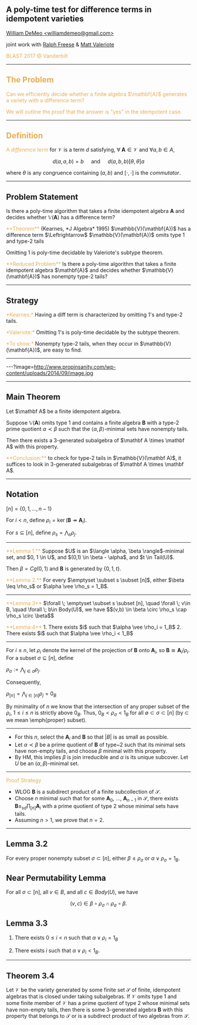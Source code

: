 ## A poly-time test for difference terms in idempotent varieties

[William DeMeo &lt;williamdemeo@gmail.com&gt;](mailto:williamdemeo@gmail.com)  

joint work with 
[Ralph Freese](mailto:ralph@math.hawaii.edu)
& [Matt Valeriote](mailto:matt@math.mcmaster.ca)

<a style="color:#e7ad52">BLAST 2017 @ Vanderbilt<a style="color:#e7ad52">

---

## The Problem

<p class="fragment" align="left">
Can we efficiently decide whether a finite algebra $\mathbf{A}$ generates a variety with a difference term? </p>

<p class="fragment" align="left">
We will outline the proof that the answer is "yes" in the idempotent case. </p>

---

## Definition

A <a style="color:#e7ad52"><i>difference term</i></a> for $\mathcal{V}$ is a term $d$ satisfying, $\forall \; \mathbf A \in \mathcal V$ and $\forall a, b \in A$, 

$$d(a,a,b) = b \quad \text{ and } \quad
d(a,b,b) \mathrel{[\theta, \theta]} a$$

where $\theta$ is any congruence containing $(a,b)$ and $[\cdot, \cdot]$ is the *commutator*.

---

## Problem Statement

Is there a poly-time algorithm that takes a finite
idempotent algebra $\mathbf{A}$ and decides 
whether $\mathbb{V}(\mathbf{A})$ has a difference term?

<div class="fragment" align="left"><a style="color:#e7ad52">**Theorem**</a> (Kearnes, *J Algebra* 1995)   
$\mathbb{V}(\mathbf{A})$ has a difference term
$\Leftrightarrow$  $\mathbb{V}(\mathbf{A})$ omits type 1 and type-2 tails
</div>

<p class="fragment" align="left">
Omitting 1 is poly-time decidable by Valeriote's subtype theorem.
</p>

<p class="fragment" align="left">
<a style="color:#e7ad52">**Reduced Problem**</a>   
Is there a poly-time algorithm that takes a finite 
idempotent algebra $\mathbf{A}$ and decides whether 
$\mathbb{V}(\mathbf{A})$ has nonempty type-2 tails?
</p>

---

## Strategy

<p class="fragment" align="left">
<a style="color:#e7ad52">*Kearnes:*</a>
Having a diff term is characterized by omitting 1's and type-2 tails.
</p>

<p class="fragment" align="left">
<a style="color:#e7ad52">*Valeriote:*</a>
Omitting 1's is poly-time decidable by the subtype theorem.
</p>

<p class="fragment" align="left">
<a style="color:#e7ad52">*To show:*</a> 
Nonempty type-2 tails, when they occur in $\mathbb{V}(\mathbf{A})$, 
are easy to find.
</p>

---

---?image=http://www.propinsanity.com/wp-content/uploads/2014/09/image.jpg

---

## Main Theorem

<p class="fragment" align="left">
Let $\mathbf A$ be a finite idempotent algebra.

Suppose $\mathbb{V}(\mathbf A)$ omits type 1 and contains a finite algebra $\mathbf{B}$ with a type-2 prime quotient $\alpha \prec \beta$ such that the $\langle \alpha, \beta \rangle$-minimal sets have nonempty tails.
</p>

<p class="fragment" align="left">
Then there exists a 3-generated subalgebra of $\mathbf A \times \mathbf A$
with this property. </p>
  
<p class="fragment" align="left">
<a style="color:#e7ad52">**Conclusion:**</a> 
to check for type-2 tails in $\mathbb{V}(\mathbf A)$, it suffices to look in 3-generated subalgebras of $\mathbf A \times \mathbf A$.
</p>

---

## Notation

$[n] = \{ 0, 1, \dots, n-1 \}$

For $i < n$, define 
$\rho_i = \operatorname{ker} (\mathbf B \twoheadrightarrow \mathbf A_i)$.

For $s \subseteq [n]$, define $\rho_s = \bigwedge_s \rho_j$.


---

<p class="fragment" align="left">
<a style="color:#e7ad52">**Lemma 1.**</a>  
Suppose $U$ is an $\langle \alpha, \beta \rangle$-minimal set, and $0, 1 \in U$, 
and $(0,1) \in \beta - \alpha$, and
$t \in Tail(U)$.

Then $\beta = Cg(0,1)$ and $\mathbf B$ is generated by $\{0, 1, t\}$.
</p>

<p class="fragment" align="left">
<a style="color:#e7ad52">**Lemma 2.**</a>  
For every $\emptyset \subset s \subset [n]$,
  either $\beta \leq \rho_s$ or $\alpha \vee \rho_s = 1_B$.
</p>

---

<p class="fragment" align="left">
<a style="color:#e7ad52">**Lemma 3**</a>
$\forall \; \emptyset \subset s \subset [n], \quad
\forall \; v\in B, \quad \forall \; b\in Body(U)$, we have
$$(v,b) \in \beta \circ \rho_s \cap \rho_s \circ \beta$$
</p>

<p class="fragment" align="left">
<a style="color:#e7ad52">**Lemma 4**</a>  
1. There exists $i$ such that $\alpha \vee \rho_i = 1_B$  
2. There exists $i$ such that $\alpha \vee \rho_i < 1_B$
</p>


---

For $i \leq n$, let $\rho_i$ 
denote the kernel of the projection of $\mathbf{B}$ onto $\mathbf{A}_i$,
so $\mathbf{B} \cong \mathbf{A}_i/\rho_i$.
For a subset $\sigma \subseteq [n]$, define

$\rho_\sigma := \bigwedge_{j\in \sigma} \rho_j.$

Consequently,

$\rho_{[n]} = \bigwedge_{j\in [n]}\rho_j = 0_{B}$

By minimality of $n$ we know that the intersection of any  proper subset of the $\rho_i$, $1 \leq i \leq n$ is strictly above $0_B$.  Thus, $0_B < \rho_\sigma < 1_B$ for all $\emptyset \subset \sigma\subset [n]$
(by $\subset$ we mean \emph{proper} subset).

---

- For this $n$, select the $\mathbf{A}_i$ and $\mathbf{B}$ so that $|B|$ is as small as possible. <!-- .element: class="fragment" -->
- Let $\alpha \prec \beta$ be a prime quotient of $\mathbf{B}$ of type~2 such that its minimal sets have non-empty tails, and choose $\beta$ minimal with this property. <!-- .element: class="fragment" -->
- By HM, this implies $\beta$ is join irreducible and $\alpha$ is its unique subcover. Let $U$ be an $(\alpha, \beta)$-minimal set. <!-- .element: class="fragment" -->

---

<div class="fragment" align="left">
<a style="color:#e7ad52">Proof Strategy</a>
</div>

- WLOG $\mathbf{B}$ is a subdirect product of a finite subcollection of $\mathcal S$. <!-- .element: class="fragment" -->
- Choose $n$ minimal such that for some $\mathbf{A}_0$, $\dots$, $\mathbf{A}_{n-1}$ in $\mathcal S$, there exists $\mathbf{B} \leq_{sd} \prod_{[n]} \mathbf{A}_i$ with a prime quotient of type 2 whose minimal sets have tails. <!-- .element: class="fragment" -->
- Assuming $n > 1$, we prove that $n = 2$. <!-- .element: class="fragment" -->

---

## Lemma 3.2
  For every proper nonempty subset $\sigma \subset [n]$,
  either $\beta \leq \rho_\sigma$ or $\alpha \vee \rho_\sigma = 1_B$.

## Near Permutability Lemma

For all $\sigma \subset [n]$, all $v\in B$, and all $c\in Body(U)$, we have

$$(v,c) \in \beta \circ \rho_\sigma \cap \rho_\sigma \circ \beta.$$

## Lemma 3.3

1. There exists $0 \leq i < n$ such that $\alpha \vee \rho_i = 1_B$

2. There exists $i$ such that $\alpha \vee \rho_i < 1_B$.

---

## Theorem 3.4

Let $\mathcal V$ be the variety generated by some finite set $\mathcal S$ of finite,
idempotent algebras that is closed under taking subalgebras. If $\mathcal V$
omits type 1 and some finite member of $\mathcal V$ has a prime quotient 
of type 2 whose minimal sets have non-empty tails, then there is some
3-generated algebra $\mathbf{B}$ with this property that belongs to $\mathcal S$ or 
is a subdirect product of two algebras from $\mathcal S$. 
